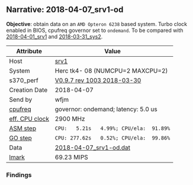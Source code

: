 ## Narrative: 2018-04-07_srv1-od

**Objective**: obtain data on an `AMD Opteron 6238` based system. Turbo clock enabled in BIOS, cpufreq governor set to `ondemand`.
To be compared with [2018-04-01_srv1](2018-04-01_srv1.md) and
[2018-03-31_sys2](2018-03-31_sys2.md).

| Attribute | Value |
| --------- | ----- |
| Host   | [srv1](hostinfo_srv1.md) |
| System | Herc tk4- 08 (NUMCPU=2 MAXCPU=2) |
| s370_perf | [V0.9.7  rev  1003  2018-03-30](https://github.com/wfjm/s370-perf/blob/2685ff0/codes/s370_perf.asm) |
| Creation Date | 2018-04-07 |
| Send by | wfjm |
| [cpufreq](README_narr.md#user-content-cpufreq) | governor: ondemand; latency: 5.0 us |
| [eff. CPU clock](README_narr.md#user-content-effclk) | 2900 MHz |
| [ASM step](README_narr.md#user-content-asm) | `CPU:   5.21s   4.99%; CPU/ela:  91.89%` |
| [GO step](README_narr.md#user-content-go)   | `CPU: 277.62s   0.52%; CPU/ela:  99.86%` |
| Data | [2018-04-07_srv1-od.dat](../data/2018-04-07_srv1-od.dat) |
| [lmark](README_narr.md#user-content-lmark) | 69.23 MIPS |

### Findings
